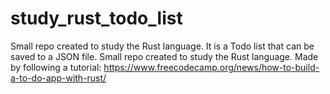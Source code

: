 # study_rust_todo_list
Small repo created to study the Rust language. It is a Todo list that can be saved to a JSON file. Small repo created to study the Rust language. Made by following a tutorial: https://www.freecodecamp.org/news/how-to-build-a-to-do-app-with-rust/
